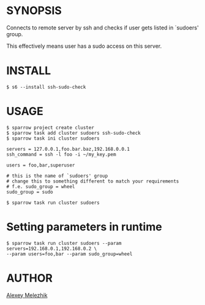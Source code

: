 # SYNOPSIS

Connects to remote server by ssh and checks if user gets listed in \`sudoers' group. 

This effectively means user has a sudo access on this server.

# INSTALL

    $ s6 --install ssh-sudo-check


# USAGE


    $ sparrow project create cluster
    $ sparrow task add cluster sudoers ssh-sudo-check
    $ sparrow task ini cluster sudoers

    servers = 127.0.0.1,foo.bar.baz,192.168.0.0.1
    ssh_command = ssh -l foo -i ~/my_key.pem 

    users = foo,bar,superuser

    # this is the name of `sudoers' group
    # change this to something different to match your requirements
    # f.e. sudo_group = wheel
    sudo_group = sudo

    $ sparrow task run cluster sudoers

# Setting parameters in runtime

    $ sparrow task run cluster sudoers --param servers=192.168.0.1,192.168.0.2 \
    --param users=foo,bar --param sudo_group=wheel
 
# AUTHOR

[Alexey Melezhik](mailto:melezhik@gmail.com)
